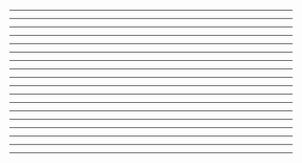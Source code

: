 ---
-------
-------
-------
-------
-------
-------
-------
-------
-------
-------
-------
-------
-------
-------
-------
-------
-------
